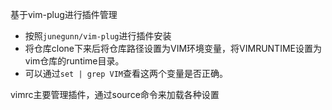 基于vim-plug进行插件管理

+ 按照`junegunn/vim-plug`进行插件安装
+ 将仓库clone下来后将仓库路径设置为VIM环境变量，将VIMRUNTIME设置为vim仓库的runtime目录。
+ 可以通过`set | grep VIM`查看这两个变量是否正确。

vimrc主要管理插件，通过source命令来加载各种设置
